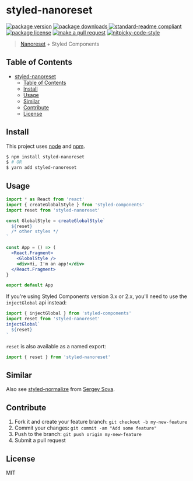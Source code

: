 
# styled-nanoreset
[![package version](https://img.shields.io/npm/v/styled-nanoreset.svg?style=flat-square)](https://npmjs.org/package/styled-nanoreset)
[![package downloads](https://img.shields.io/npm/dm/styled-nanoreset.svg?style=flat-square)](https://npmjs.org/package/styled-nanoreset)
[![standard-readme compliant](https://img.shields.io/badge/readme%20style-standard-brightgreen.svg?style=flat-square)](https://github.com/RichardLitt/standard-readme)
[![package license](https://img.shields.io/npm/l/styled-nanoreset.svg?style=flat-square)](https://npmjs.org/package/styled-nanoreset)
[![make a pull request](https://img.shields.io/badge/PRs-welcome-brightgreen.svg?style=flat-square)](http://makeapullrequest.com) [![nitpicky-code-style](https://img.shields.io/badge/code%20style-nitpicky-7681ED.svg?style=flat-square)](https://github.com/tiaanduplessis/eslint-config-nitpicky)

> [Nanoreset](https://github.com/tiaanduplessis/nanoreset/) + Styled Components

## Table of Contents

- [styled-nanoreset](#styled-nanoreset)
  - [Table of Contents](#table-of-contents)
  - [Install](#install)
  - [Usage](#usage)
  - [Similar](#similar)
  - [Contribute](#contribute)
  - [License](#license)

## Install

This project uses [node](https://nodejs.org) and [npm](https://www.npmjs.com).

```sh
$ npm install styled-nanoreset
$ # OR
$ yarn add styled-nanoreset
```

## Usage

```jsx
import * as React from 'react'
import { createGlobalStyle } from 'styled-components'
import reset from 'styled-nanoreset'

const GlobalStyle = createGlobalStyle`
  ${reset}
  /* other styles */
`

const App = () => (
  <React.Fragment>
    <GlobalStyle />
    <div>Hi, I'm an app!</div>
  </React.Fragment>
}

export default App
```

If you're using Styled Components version 3.x or 2.x, you'll need to use the
`injectGlobal` api instead:

```javascript
import { injectGlobal } from 'styled-components'
import reset from 'styled-nanoreset'
injectGlobal`
  ${reset}
`
```

`reset` is also available as a named export:

```javascript
import { reset } from 'styled-nanoreset'
```

## Similar

Also see [styled-normalize](https://www.npmjs.com/package/styled-normalize)
from [Sergey Sova](https://github.com/sergeysova).


## Contribute

1. Fork it and create your feature branch: `git checkout -b my-new-feature`
2. Commit your changes: `git commit -am "Add some feature"`
3. Push to the branch: `git push origin my-new-feature`
4. Submit a pull request

## License

MIT

